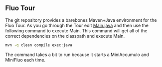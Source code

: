 Fluo Tour
---------

The git repository provides a barebones Maven+Java environment for the Fluo
Tour.  As you go through the Tour edit [Main.java](src/main/java/ft/Main.java)
and then use the following command to execute Main. This command will get all
of the correct dependencies on the classpath and execute Main.


```bash
mvn -q clean compile exec:java
```

The command takes a bit to run because it starts a MiniAccumulo and MiniFluo
each time.

